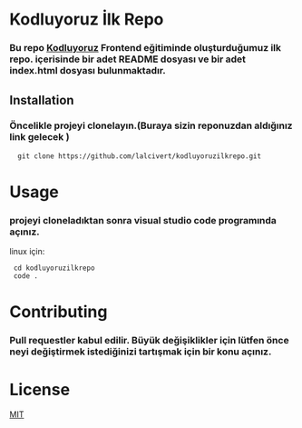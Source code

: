 # Kodluyoruz İlk Repo

### Bu repo [Kodluyoruz](https://kodluyoruz.org) Frontend eğitiminde oluşturduğumuz ilk repo. içerisinde bir adet README dosyası ve bir adet index.html dosyası bulunmaktadır.

## Installation

### Öncelikle projeyi clonelayın.(Buraya sizin reponuzdan aldığınız link gelecek )



      git clone https://github.com/lalcivert/kodluyoruzilkrepo.git



# Usage

### projeyi cloneladıktan sonra visual studio code programında açınız.

linux için:



     cd kodluyoruzilkrepo
     code .



# Contributing

### Pull requestler kabul edilir. Büyük değişiklikler için lütfen önce neyi değiştirmek istediğinizi tartışmak için bir konu açınız.



# License

[MIT](https://choosealicense.com/licenses/mit/)